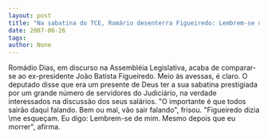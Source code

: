 ```yaml
---
layout: post
title: "Na sabatina do TCE, Romário desenterra Figueiredo: Lembrem-se de mim"
date: 2007-06-26
tags: 
author: None
---
```


Rom&aacute;dio Dias, em discurso na Assembl&eacute;ia Legislativa, acaba de comparar-se ao ex-presidente Jo&atilde;o Batista Figueiredo. Meio &agrave;s avessas, &eacute; claro.
O deputado disse que era um presente de Deus ter a sua sabatina prestigiada por um grande n&uacute;mero de servidores do Judici&aacute;rio, na verdade interessados na discuss&atilde;o dos seus sal&aacute;rios.
&quot;O importante &eacute; que todos sair&atilde;o daqui falando. Bem ou mal, v&atilde;o sair falando&quot;, frisou.
&quot;Figueiredo dizia \me esque&ccedil;am\. Eu digo: Lembrem-se de mim. Mesmo depois que eu morrer&quot;, afirma.
 